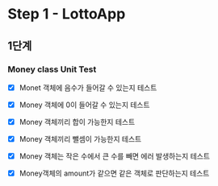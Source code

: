 # Step 1 - LottoApp
## 1단계
### Money class Unit Test
- [x] Monet 객체에 음수가 들어갈 수 있는지 테스트
- [x] Money 객체에 0이 들어갈 수 있는지 테스트
- [x] Money 객체끼리 합이 가능한지 테스트
- [x] Money 객체끼리 뺄셈이 가능한지 테스트
- [x] Money 객체는 작은 수에서 큰 수를 빼면 에러 발생하는지 테스트
- [x] Money객체의 amount가 같으면 같은 객체로 판단하는지 테스트


